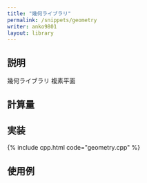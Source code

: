 ```yaml
---
title: "幾何ライブラリ"
permalink: /snippets/geometry
writer: anko9801
layout: library
---
```


## 説明

幾何ライブラリ
複素平面

## 計算量

## 実装

{% include cpp.html code="geometry.cpp" %}

## 使用例


